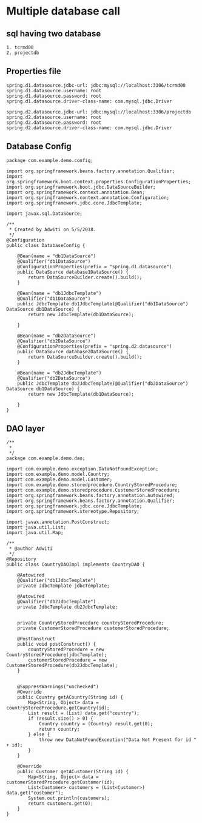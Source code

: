 # Multiple database call 
## sql having two database

    1. tcrmd00
    2. projectdb
    
## Properties file 

    spring.d1.datasource.jdbc-url: jdbc:mysql://localhost:3306/tcrmd00
    spring.d1.datasource.username: root
    spring.d1.datasource.password: root
    spring.d1.datasource.driver-class-name: com.mysql.jdbc.Driver
    
    spring.d2.datasource.jdbc-url: jdbc:mysql://localhost:3306/projectdb
    spring.d2.datasource.username: root
    spring.d2.datasource.password: root
    spring.d2.datasource.driver-class-name: com.mysql.jdbc.Driver

## Database Config

    package com.example.demo.config;
    
    import org.springframework.beans.factory.annotation.Qualifier;
    import org.springframework.boot.context.properties.ConfigurationProperties;
    import org.springframework.boot.jdbc.DataSourceBuilder;
    import org.springframework.context.annotation.Bean;
    import org.springframework.context.annotation.Configuration;
    import org.springframework.jdbc.core.JdbcTemplate;
    
    import javax.sql.DataSource;
    
    /**
     * Created by Adwiti on 5/5/2018.
     */
    @Configuration
    public class DatabaseConfig {
    
        @Bean(name = "db1DataSource")
        @Qualifier("db1DataSource")
        @ConfigurationProperties(prefix = "spring.d1.datasource")
        public DataSource database1DataSource() {
            return DataSourceBuilder.create().build();
        }
    
        @Bean(name = "db1JdbcTemplate")
        @Qualifier("db1DataSource")
        public JdbcTemplate db1JdbcTemplate(@Qualifier("db1DataSource") DataSource db1DataSource) {
            return new JdbcTemplate(db1DataSource);
    
        }
    
        @Bean(name = "db2DataSource")
        @Qualifier("db2DataSource")
        @ConfigurationProperties(prefix = "spring.d2.datasource")
        public DataSource database2DataSource() {
            return DataSourceBuilder.create().build();
        }
    
        @Bean(name = "db2JdbcTemplate")
        @Qualifier("db2DataSource")
        public JdbcTemplate db2JdbcTemplate(@Qualifier("db2DataSource") DataSource db1DataSource) {
            return new JdbcTemplate(db1DataSource);
    
        }
    }

## DAO layer

    /**
     *
     */
    package com.example.demo.dao;
    
    import com.example.demo.exception.DataNotFoundException;
    import com.example.demo.model.Country;
    import com.example.demo.model.Customer;
    import com.example.demo.storedprocedure.CountryStoredProcedure;
    import com.example.demo.storedprocedure.CustomerStoredProcedure;
    import org.springframework.beans.factory.annotation.Autowired;
    import org.springframework.beans.factory.annotation.Qualifier;
    import org.springframework.jdbc.core.JdbcTemplate;
    import org.springframework.stereotype.Repository;
    
    import javax.annotation.PostConstruct;
    import java.util.List;
    import java.util.Map;
    
    /**
     * @author Adwiti
     */
    @Repository
    public class CountryDAOImpl implements CountryDAO {
    
        @Autowired
        @Qualifier("db1JdbcTemplate")
        private JdbcTemplate jdbcTemplate;
    
        @Autowired
        @Qualifier("db2JdbcTemplate")
        private JdbcTemplate db2JdbcTemplate;
    
    
        private CountryStoredProcedure countryStoredProcedure;
        private CustomerStoredProcedure customerStoredProcedure;
    
        @PostConstruct
        public void postConstruct() {
            countryStoredProcedure = new CountryStoredProcedure(jdbcTemplate);
            customerStoredProcedure = new CustomerStoredProcedure(db2JdbcTemplate);
        }
    
    
        @SuppressWarnings("unchecked")
        @Override
        public Country getACountry(String id) {
            Map<String, Object> data = countryStoredProcedure.getCountry(id);
            List result = (List) data.get("country");
            if (result.size() > 0) {
                Country country = (Country) result.get(0);
                return country;
            } else {
                throw new DataNotFoundException("Data Not Present for id " + id);
            }
        }
    
        @Override
        public Customer getACustomer(String id) {
            Map<String, Object> data = customerStoredProcedure.getCustomer(id);
            List<Customer> customers = (List<Customer>) data.get("customer");
            System.out.println(customers);
            return customers.get(0);
        }
    }
